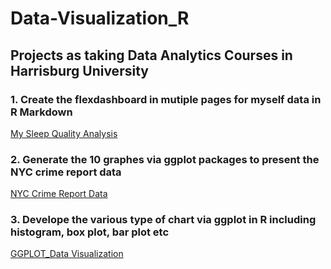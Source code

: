 # Data-Visualization_R

## Projects as taking Data Analytics Courses in Harrisburg University 

### 1. Create the flexdashboard in mutiple pages for myself data in R Markdown 
[My Sleep Quality Analysis](https://htmlpreview.github.io/?https://github.com/wanlinglee0301/Data-Visualization_R/blob/master/My_Sleep_Analysis.html#page3)

### 2. Generate the 10 graphes via ggplot packages to present the NYC crime report data   
[NYC Crime Report Data](https://htmlpreview.github.io/?https://github.com/wanlinglee0301/Data-Visualization_R/blob/master/NYC_crime_v1.nb.html)

### 3. Develope the various type of chart via ggplot in R including histogram, box plot, bar plot etc
[GGPLOT_Data Visualization](https://htmlpreview.github.io/?https://github.com/wanlinglee0301/Data-Visualization_R/blob/master/visualization_v1.nb.html)

